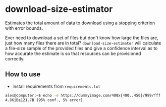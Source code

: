 # download-size-estimator
Estimates the total amount of data to download using a stopping criterion with error bounds.

Ever need to download a set of files but don't know how large the files are, just how many files there are in total? `download-size-estimator` will calculate a file-size sample of the provided files and give a confidence interval as to how accurate the estimate is so that resources can be provisioned correctly.

## How to use

- Install requirements from `requirements.txt`

```bash
alex@computer:~$ echo -e https://dummyimage.com/400x{400..450}/999/fff.jpg\\n | python3 download-size-estimator.py
4.8KiB±121.7B (95% conf., 5% error)
```
